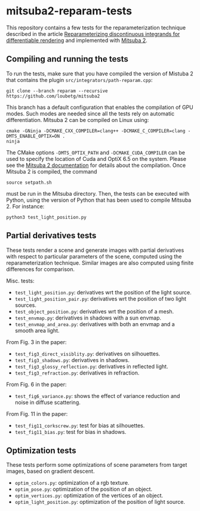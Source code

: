 # mitsuba2-reparam-tests

This repository contains a few tests for the reparameterization technique
described in the article [Reparameterizing discontinuous integrands for
differentiable rendering](https://rgl.epfl.ch/publications/Loubet2019Reparameterizing)
and implemented with [Mitsuba 2](https://github.com/loubetg/mitsuba2/tree/reparam).

## Compiling and running the tests

To run the tests, make sure that you have compiled the version of Mistuba 2
that contains the plugin `src/integrators/path-reparam.cpp`:

    git clone --branch reparam --recursive https://github.com/loubetg/mitsuba2

This branch has a default configuration that enables the compilation of GPU
modes. Such modes are needed since all the tests rely on automatic
differentiation. Mitsuba 2 can be compiled on Linux using:

    cmake -GNinja -DCMAKE_CXX_COMPILER=clang++ -DCMAKE_C_COMPILER=clang -DMTS_ENABLE_OPTIX=ON .
    ninja

The CMake options `-DMTS_OPTIX_PATH` and `-DCMAKE_CUDA_COMPILER` can be used to specify the location of
Cuda and OptiX 6.5 on the system. Please see the
[Mitsuba 2 documentation](https://mitsuba2.readthedocs.io/en/latest/src/getting_started/compiling/)
for details about the compilation. Once Mitsuba 2 is compiled, the command

    source setpath.sh

must be run in the Mitsuba directory. Then, the tests can be executed with Python, using
the version of Python that has been used to compile Mitsuba 2. For instance:

    python3 test_light_position.py

## Partial derivatives tests

These tests render a scene and generate images with partial derivatives with
respect to particular parameters of the scene, computed using the
reparameterization technique. Similar images are also computed using finite
differences for comparison.

Misc. tests:
- `test_light_position.py`: derivatives wrt the position of the light source.
- `test_light_position_pair.py`: derivatives wrt the position of two light sources.
- `test_object_position.py`: derivatives wrt the position of a mesh.
- `test_envmap.py`: derivatives in shadows with a sun envmap.
- `test_envmap_and_area.py`: derivatives with both an envmap and a smooth area light.

From Fig. 3 in the paper:
- `test_fig3_direct_visiblity.py`: derivatives on silhouettes.
- `test_fig3_shadows.py`: derivatives in shadows.
- `test_fig3_glossy_reflection.py`: derivatives in reflected light.
- `test_fig3_refraction.py`: derivatives in refraction.

From Fig. 6 in the paper:
- `test_fig6_variance.py`: shows the effect of variance reduction and noise in diffuse scattering.

From Fig. 11 in the paper:
- `test_fig11_corkscrew.py`: test for bias at silhouettes.
- `test_fig11_bias.py`: test for bias in shadows.


## Optimization tests

These tests perform some optimizations of scene parameters from target images,
based on gradient descent.

- `optim_colors.py`: optimization of a rgb texture.
- `optim_pose.py`: optimization of the position of an object.
- `optim_vertices.py`: optimization of the vertices of an object.
- `optim_light_position.py`: optimization of the position of light source.
